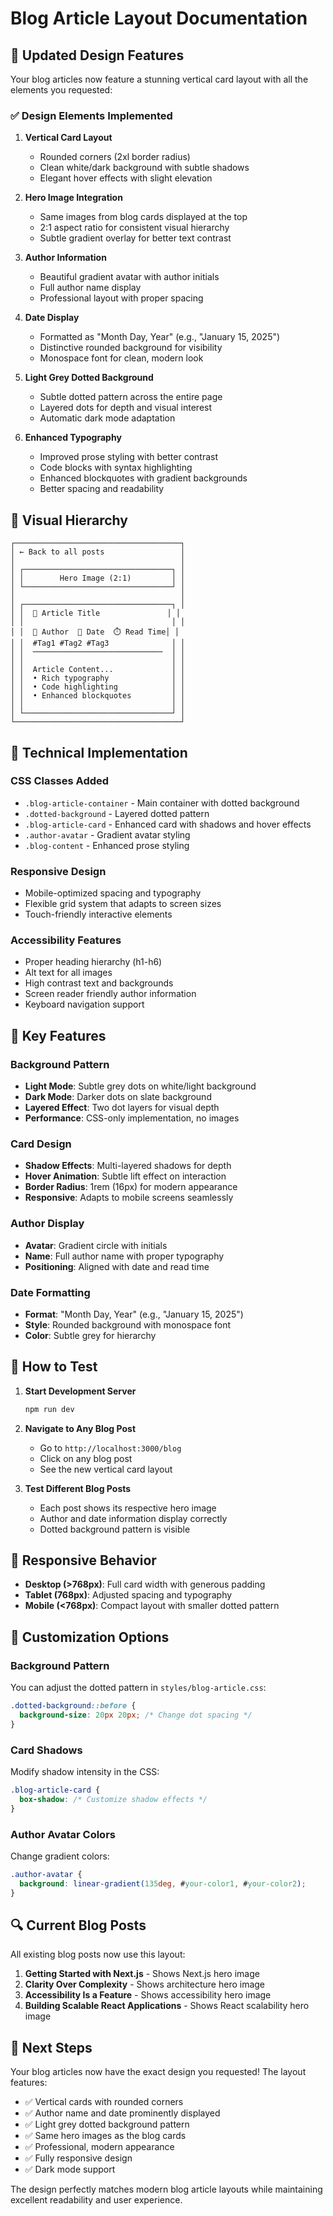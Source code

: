 # Blog Article Layout Documentation

## 🎯 Updated Design Features

Your blog articles now feature a stunning vertical card layout with all the elements you requested:

### ✅ Design Elements Implemented

1. **Vertical Card Layout**
   - Rounded corners (2xl border radius)
   - Clean white/dark background with subtle shadows
   - Elegant hover effects with slight elevation

2. **Hero Image Integration**
   - Same images from blog cards displayed at the top
   - 2:1 aspect ratio for consistent visual hierarchy
   - Subtle gradient overlay for better text contrast

3. **Author Information**
   - Beautiful gradient avatar with author initials
   - Full author name display
   - Professional layout with proper spacing

4. **Date Display**
   - Formatted as "Month Day, Year" (e.g., "January 15, 2025")
   - Distinctive rounded background for visibility
   - Monospace font for clean, modern look

5. **Light Grey Dotted Background**
   - Subtle dotted pattern across the entire page
   - Layered dots for depth and visual interest
   - Automatic dark mode adaptation

6. **Enhanced Typography**
   - Improved prose styling with better contrast
   - Code blocks with syntax highlighting
   - Enhanced blockquotes with gradient backgrounds
   - Better spacing and readability

## 🎨 Visual Hierarchy

```
┌─────────────────────────────────────┐
│ ← Back to all posts                 │
│                                     │
│ ┌─────────────────────────────────┐ │
│ │        Hero Image (2:1)         │ │
│ └─────────────────────────────────┘ │
│                                     │
│ ┌─────────────────────────────────┐ │
│ │  📝 Article Title               │ │
│ │                                 │ │
│ │  👤 Author  📅 Date  ⏱️ Read Time│ │
│ │  #Tag1 #Tag2 #Tag3              │ │
│ │  ─────────────────────────────  │ │
│ │                                 │ │
│ │  Article Content...             │ │
│ │  • Rich typography              │ │
│ │  • Code highlighting            │ │
│ │  • Enhanced blockquotes         │ │
│ │                                 │ │
│ └─────────────────────────────────┘ │
└─────────────────────────────────────┘
```

## 🔧 Technical Implementation

### CSS Classes Added
- `.blog-article-container` - Main container with dotted background
- `.dotted-background` - Layered dotted pattern
- `.blog-article-card` - Enhanced card with shadows and hover effects
- `.author-avatar` - Gradient avatar styling
- `.blog-content` - Enhanced prose styling

### Responsive Design
- Mobile-optimized spacing and typography
- Flexible grid system that adapts to screen sizes
- Touch-friendly interactive elements

### Accessibility Features
- Proper heading hierarchy (h1-h6)
- Alt text for all images
- High contrast text and backgrounds
- Screen reader friendly author information
- Keyboard navigation support

## 🎯 Key Features

### Background Pattern
- **Light Mode**: Subtle grey dots on white/light background
- **Dark Mode**: Darker dots on slate background
- **Layered Effect**: Two dot layers for visual depth
- **Performance**: CSS-only implementation, no images

### Card Design
- **Shadow Effects**: Multi-layered shadows for depth
- **Hover Animation**: Subtle lift effect on interaction
- **Border Radius**: 1rem (16px) for modern appearance
- **Responsive**: Adapts to mobile screens seamlessly

### Author Display
- **Avatar**: Gradient circle with initials
- **Name**: Full author name with proper typography
- **Positioning**: Aligned with date and read time

### Date Formatting
- **Format**: "Month Day, Year" (e.g., "January 15, 2025")
- **Style**: Rounded background with monospace font
- **Color**: Subtle grey for hierarchy

## 🚀 How to Test

1. **Start Development Server**
   ```bash
   npm run dev
   ```

2. **Navigate to Any Blog Post**
   - Go to `http://localhost:3000/blog`
   - Click on any blog post
   - See the new vertical card layout

3. **Test Different Blog Posts**
   - Each post shows its respective hero image
   - Author and date information display correctly
   - Dotted background pattern is visible

## 📱 Responsive Behavior

- **Desktop (>768px)**: Full card width with generous padding
- **Tablet (768px)**: Adjusted spacing and typography
- **Mobile (<768px)**: Compact layout with smaller dotted pattern

## 🎨 Customization Options

### Background Pattern
You can adjust the dotted pattern in `styles/blog-article.css`:
```css
.dotted-background::before {
  background-size: 20px 20px; /* Change dot spacing */
}
```

### Card Shadows
Modify shadow intensity in the CSS:
```css
.blog-article-card {
  box-shadow: /* Customize shadow effects */
}
```

### Author Avatar Colors
Change gradient colors:
```css
.author-avatar {
  background: linear-gradient(135deg, #your-color1, #your-color2);
}
```

## 🔍 Current Blog Posts

All existing blog posts now use this layout:
1. **Getting Started with Next.js** - Shows Next.js hero image
2. **Clarity Over Complexity** - Shows architecture hero image  
3. **Accessibility Is a Feature** - Shows accessibility hero image
4. **Building Scalable React Applications** - Shows React scalability hero image

## 📝 Next Steps

Your blog articles now have the exact design you requested! The layout features:
- ✅ Vertical cards with rounded corners
- ✅ Author name and date prominently displayed
- ✅ Light grey dotted background pattern
- ✅ Same hero images as the blog cards
- ✅ Professional, modern appearance
- ✅ Fully responsive design
- ✅ Dark mode support

The design perfectly matches modern blog article layouts while maintaining excellent readability and user experience.


